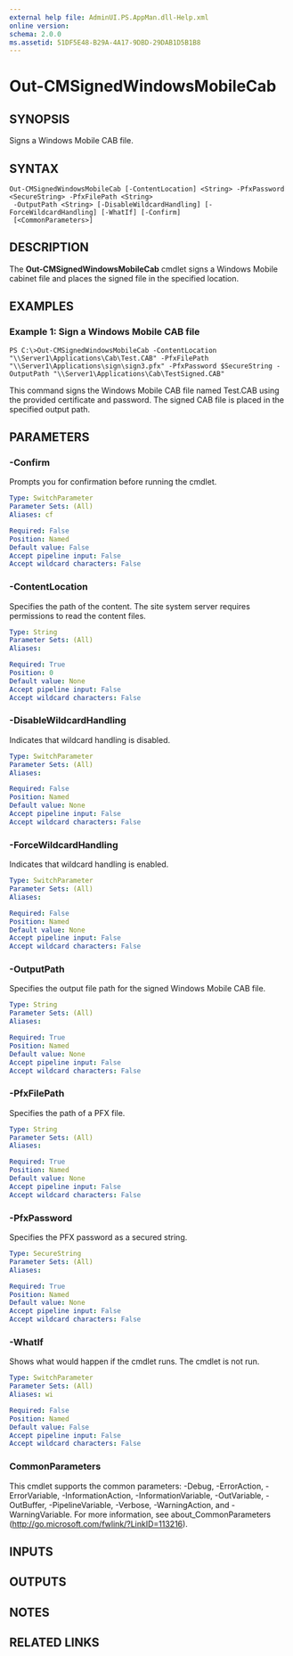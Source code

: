 ```yaml
---
external help file: AdminUI.PS.AppMan.dll-Help.xml
online version: 
schema: 2.0.0
ms.assetid: 51DF5E48-B29A-4A17-9DBD-29DAB1D5B1B8
---
```


# Out-CMSignedWindowsMobileCab

## SYNOPSIS
Signs a Windows Mobile CAB file.

## SYNTAX

```
Out-CMSignedWindowsMobileCab [-ContentLocation] <String> -PfxPassword <SecureString> -PfxFilePath <String>
 -OutputPath <String> [-DisableWildcardHandling] [-ForceWildcardHandling] [-WhatIf] [-Confirm]
 [<CommonParameters>]
```

## DESCRIPTION
The **Out-CMSignedWindowsMobileCab** cmdlet signs a Windows Mobile cabinet file and places the signed file in the specified location.

## EXAMPLES

### Example 1: Sign a Windows Mobile CAB file
```
PS C:\>Out-CMSignedWindowsMobileCab -ContentLocation "\\Server1\Applications\Cab\Test.CAB" -PfxFilePath "\\Server1\Applications\sign\sign3.pfx" -PfxPassword $SecureString -OutputPath "\\Server1\Applications\Cab\TestSigned.CAB"
```

This command signs the Windows Mobile CAB file named Test.CAB using the provided certificate and password.
The signed CAB file is placed in the specified output path.

## PARAMETERS

### -Confirm
Prompts you for confirmation before running the cmdlet.

```yaml
Type: SwitchParameter
Parameter Sets: (All)
Aliases: cf

Required: False
Position: Named
Default value: False
Accept pipeline input: False
Accept wildcard characters: False
```

### -ContentLocation
Specifies the path of the content.
The site system server requires permissions to read the content files.

```yaml
Type: String
Parameter Sets: (All)
Aliases: 

Required: True
Position: 0
Default value: None
Accept pipeline input: False
Accept wildcard characters: False
```

### -DisableWildcardHandling
Indicates that wildcard handling is disabled.

```yaml
Type: SwitchParameter
Parameter Sets: (All)
Aliases: 

Required: False
Position: Named
Default value: None
Accept pipeline input: False
Accept wildcard characters: False
```

### -ForceWildcardHandling
Indicates that wildcard handling is enabled.

```yaml
Type: SwitchParameter
Parameter Sets: (All)
Aliases: 

Required: False
Position: Named
Default value: None
Accept pipeline input: False
Accept wildcard characters: False
```

### -OutputPath
Specifies the output file path for the signed Windows Mobile CAB file.

```yaml
Type: String
Parameter Sets: (All)
Aliases: 

Required: True
Position: Named
Default value: None
Accept pipeline input: False
Accept wildcard characters: False
```

### -PfxFilePath
Specifies the path of a PFX file.

```yaml
Type: String
Parameter Sets: (All)
Aliases: 

Required: True
Position: Named
Default value: None
Accept pipeline input: False
Accept wildcard characters: False
```

### -PfxPassword
Specifies the PFX password as a secured string.

```yaml
Type: SecureString
Parameter Sets: (All)
Aliases: 

Required: True
Position: Named
Default value: None
Accept pipeline input: False
Accept wildcard characters: False
```

### -WhatIf
Shows what would happen if the cmdlet runs.
The cmdlet is not run.

```yaml
Type: SwitchParameter
Parameter Sets: (All)
Aliases: wi

Required: False
Position: Named
Default value: False
Accept pipeline input: False
Accept wildcard characters: False
```

### CommonParameters
This cmdlet supports the common parameters: -Debug, -ErrorAction, -ErrorVariable, -InformationAction, -InformationVariable, -OutVariable, -OutBuffer, -PipelineVariable, -Verbose, -WarningAction, and -WarningVariable. For more information, see about_CommonParameters (http://go.microsoft.com/fwlink/?LinkID=113216).

## INPUTS

## OUTPUTS

## NOTES

## RELATED LINKS


